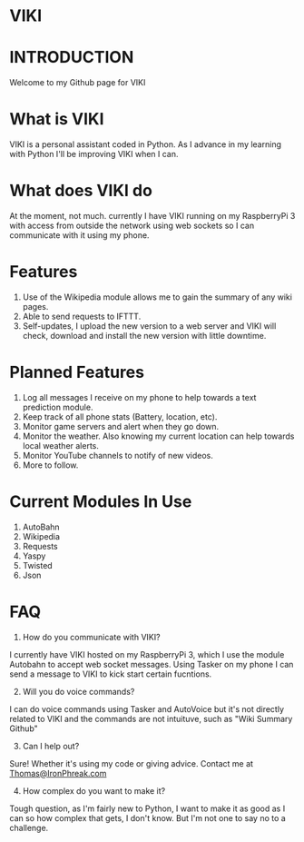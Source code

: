 # VIKI


# INTRODUCTION

Welcome to my Github page for VIKI

# What is VIKI

VIKI is a personal assistant coded in Python. As I advance in my learning with Python I'll be improving VIKI when I can.

# What does VIKI do

At the moment, not much. currently I have VIKI running on my RaspberryPi 3 with access from outside the network using web sockets so I can communicate with it using my phone.

# Features

1. Use of the Wikipedia module allows me to gain the summary of any wiki pages.
2. Able to send requests to IFTTT.
3. Self-updates, I upload the new version to a web server and VIKI will check, download and install the new version with little downtime.

# Planned Features

1. Log all messages I receive on my phone to help towards a text prediction module.
2. Keep track of all phone stats (Battery, location, etc).
3. Monitor game servers and alert when they go down.
4. Monitor the weather. Also knowing my current location can help towards local weather alerts.
5. Monitor YouTube channels to notify of new videos.
6. More to follow.

# Current Modules In Use

1. AutoBahn
2. Wikipedia
3. Requests
4. Yaspy
5. Twisted
6. Json


# FAQ

1. How do you communicate with VIKI?

I currently have VIKI hosted on my RaspberryPi 3, which I use the module Autobahn to accept web socket messages. Using Tasker on my phone I can send a message to VIKI to kick start certain fucntions.

2. Will you do voice commands?

I can do voice commands using Tasker and AutoVoice but it's not directly related to VIKI and the commands are not intuituve, such as "Wiki Summary Github"

3. Can I help out?

Sure! Whether it's using my code or giving advice. Contact me at Thomas@IronPhreak.com

4. How complex do you want to make it?

Tough question, as I'm fairly new to Python, I want to make it as good as I can so how complex that gets, I don't know. But I'm not one to say no to a challenge.